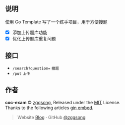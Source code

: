 ## 说明

使用 Go Template 写了一个练手项目，用于方便搜题

- [x] 添加上传题库功能
- [x] 优化上传题库重复问题

## 接口

- `/search?question=` `搜题`
- `/put` `上传`

## 作者

**coc-exam** © [zggsong](https://github.com/zggsong), Released under the [MIT](https://github.com/ZGGSONG/coc-exam/blob/master/LICENSE) License.<br>
Thanks to the following articles [gin embed](http://ningmo.github.io/2021/05/21/go/gin%20embed%E6%89%93%E5%8C%85%E7%A4%BA%E4%BE%8B/index.html).

> Website [Blog](https://www.zggsong.com) · GitHub [@zggsong](https://github.com/zggsong)
